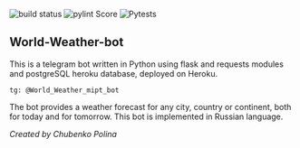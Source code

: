 ![build status](https://github.com/PolinaChubenko/World-Weather-bot/workflows/World-Weather-bot/badge.svg)
![pylint Score](https://mperlet.github.io/pybadge/badges/7.99.svg)
![Pytests](https://img.shields.io/travis/73VW/TechnicalReport.svg?label=Test)
## World-Weather-bot

This is a telegram bot written in Python using flask and requests modules and 
postgreSQL heroku database, deployed on Heroku.

```
tg: @World_Weather_mipt_bot
```

The bot provides a weather forecast for any city, country or continent, 
both for today and for tomorrow. This bot is implemented in Russian language.

_Created by Chubenko Polina_
